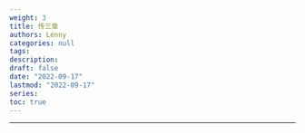 ```yaml
---
weight: 3
title: 传三章
authors: Lenny
categories: null
tags: 
description: 
draft: false
date: "2022-09-17"
lastmod: "2022-09-17"
series:
toc: true
---
```



<!--more-->
---

